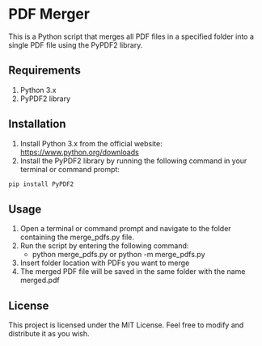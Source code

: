 # PDF Merger
This is a Python script that merges all PDF files in a specified folder into a single PDF file using the PyPDF2 library.


## Requirements
1. Python 3.x
2. PyPDF2 library


## Installation
1. Install Python 3.x from the official website: https://www.python.org/downloads
2. Install the PyPDF2 library by running the following command in your terminal or command prompt:
```bash
pip install PyPDF2
```

## Usage
1. Open a terminal or command prompt and navigate to the folder containing the merge_pdfs.py file.
2. Run the script by entering the following command:
    - python merge_pdfs.py or python -m merge_pdfs.py
3. Insert folder location with PDFs you want to merge
4. The merged PDF file will be saved in the same folder with the name merged.pdf


## License
This project is licensed under the MIT License. Feel free to modify and distribute it as you wish.
